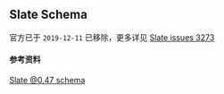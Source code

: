 ## Slate Schema

官方已于 `2019-12-11` 已移除，更多详见 [Slate issues 3273](https://github.com/ianstormtaylor/slate/issues/3273)

#### 参考资料

[Slate @0.47 schema](https://docs.slatejs.org/v/v0.47/slate-core/schema)

